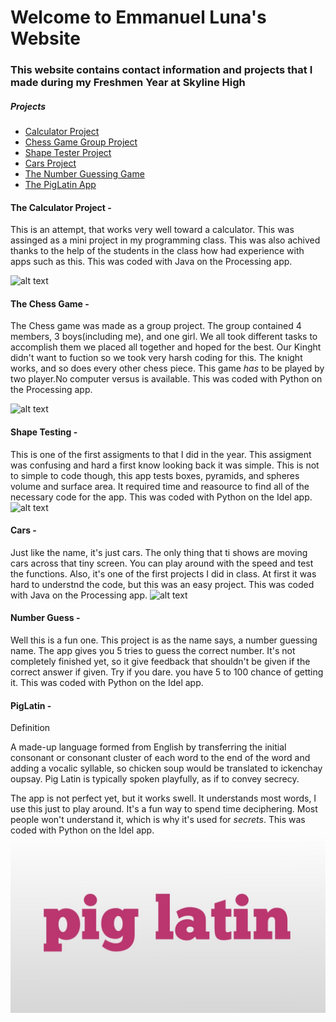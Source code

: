 # Welcome to Emmanuel Luna's Website

### This website contains contact information and projects that I made during my Freshmen Year at Skyline High

##### Projects

- [Calculator Project](https://github.com/Elun4705/CalculatorCode)
- [Chess Game Group Project](https://github.com/The-tiny-asian/chess)
- [Shape Tester Project](https://github.com/Elun4705/ShapeTester)
- [Cars Project](https://github.com/Elun4705/Cars)
- [The Number Guessing Game](https://github.com/Elun4705/Number-Game)
- [The PigLatin App](https://github.com/Elun4705/PigLatin-/blob/master/README.md)

#### The Calculator Project -
This is an attempt, that works very well toward a  calculator. This was assinged as a mini project in my programming class. This was also achived thanks to the help of the students in the class how had experience with apps such as this. This was coded with Java on the Processing app.

![alt text](https://github.com/Elun4705/Programing-1-Portfolio/blob/master/Calc.png)

#### The Chess Game -
The Chess game was made as a group project. The group contained 4 members, 3 boys(including me), and one girl. We all took different tasks to accomplish them we placed all together and hoped for the best. Our Kinght didn't want to fuction so we took very harsh coding for this. The knight works, and so does every other chess piece. This game _has_ to be played by two player.No computer versus is available. This was coded with Python on the Processing app.

![alt text](https://github.com/Elun4705/Programing-1-Portfolio/blob/master/ChessRunning.png)

#### Shape Testing -
This is one of the first assigments to that I did in the year. This assigment was confusing and hard a first know looking back it was simple. This is not to simple to code though, this app tests boxes, pyramids, and spheres volume and surface area. It required time and reasource to find all of the necessary code for the app. This was coded with Python on the Idel app.
![alt text](https://github.com/Elun4705/Programing-1-Portfolio/blob/master/geometric-shapes-icon-1.png)
#### Cars -
Just like the name, it's just cars. The only thing that ti shows are moving cars across that tiny screen. You can play around with the speed and test the functions. Also, it's one of the first projects I did in class. At first it was hard to understnd the code, but this was an easy project. This was coded with Java on the Processing app.
![alt text](https://github.com/Elun4705/Programing-1-Portfolio/blob/master/screensaverpic.png)
#### Number Guess -
Well this is a fun one. This project is as the name says, a number guessing name. The app gives you 5 tries to guess the correct number. It's not completely finished yet, so it give feedback that shouldn't be given if the correct answer if given. Try  if you dare. you have 5 to 100 chance of getting it. This was coded with Python on the Idel app.
#### PigLatin -
Definition

A made-up language formed from English by transferring the initial consonant or consonant cluster of each word to the end of the word and adding a vocalic syllable, so chicken soup would be translated to ickenchay oupsay. Pig Latin is typically spoken playfully, as if to convey secrecy.

The app is not perfect yet, but it works swell. It understands most words, I use this just to play around. It's a fun way to spend time deciphering. Most people won't understand it, which is why it's used for _secrets_. This was coded with Python on the Idel app.
![alt text](https://github.com/Elun4705/PigLatin-/blob/master/maxresdefault.jpg)
